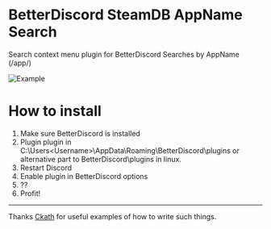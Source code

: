 # BetterDiscord SteamDB AppName Search
Search context menu plugin for BetterDiscord
Searches by AppName (/app/)

![Example](https://i.imgur.com/vCf9xPs.png)

# How to install
1. Make sure BetterDiscord is installed
2. Plugin plugin in C:\Users\<Username>\AppData\Roaming\BetterDiscord\plugins or alternative part to BetterDiscord\plugins in linux.
3. Restart Discord
4. Enable plugin in BetterDiscord options
5. ??
6. Profit!

---
Thanks [Ckath](https://github.com/Ckath) for useful examples of how to write such things.